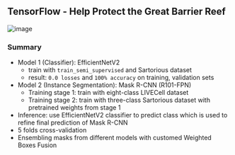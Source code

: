 ## TensorFlow - Help Protect the Great Barrier Reef

![image](https://user-images.githubusercontent.com/67547213/153533582-18d09cef-568e-4ae5-b6e7-9463886ffa6d.png)

### Summary
- Model 1 (Classifier): EfficientNetV2
    - train with `train_semi_supervised` and Sartorious dataset
    - result: `0.0 losses` and `100% accuracy` on training, validation sets
- Model 2 (Instance Segmentation): Mask R-CNN (R101-FPN)
    - Training stage 1: train with eight-class LIVECell dataset
    - Training stage 2: train with three-class Sartorious dataset with pretrained weights from stage 1
- Inference: use EfficientNetV2 classifier to predict class which is used to refine final prediction of Mask R-CNN
- 5 folds cross-validation
- Ensembling masks from different models with customed Weighted Boxes Fusion
